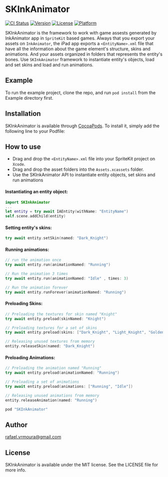 # SKInkAnimator

[![CI Status](http://img.shields.io/travis/rafael.vrmoura@gmail.com/SKInkAnimator.svg?style=flat)](https://travis-ci.org/rafael.vrmoura@gmail.com/SKInkAnimator)
[![Version](https://img.shields.io/cocoapods/v/SKInkAnimator.svg?style=flat)](http://cocoapods.org/pods/SKInkAnimator)
[![License](https://img.shields.io/cocoapods/l/SKInkAnimator.svg?style=flat)](http://cocoapods.org/pods/SKInkAnimator)
[![Platform](https://img.shields.io/cocoapods/p/SKInkAnimator.svg?style=flat)](http://cocoapods.org/pods/SKInkAnimator)

SKInkAnimator is the framework to work with game assests generated by InkAnimator app in `SpriteKit` based games.
Always that you export your assets on `InkAnimator`, the iPad app exports a `<EntityName>.xml` file that have all the information about the game element's structure, skins and animations. And your assets organized in folders that represents the entity's bones. Use `SKInkAnimator` framework to instantiate entity's objects, load and set skins and load and run animations.

## Example

To run the example project, clone the repo, and run `pod install` from the Example directory first.

## Installation

SKInkAnimator is available through [CocoaPods](http://cocoapods.org). To install
it, simply add the following line to your Podfile:

## How to use

- Drag and drop the `<EntityName>.xml` file into your SpriteKit project on `Xcode`.
- Drag and drop the asset folders into the `Assets.xcassets` folder.
- Use the SKInkAnimator API to instantiate entity objects, set skins and run animations

#### Instantiating an entity object:
```swift
import SKInkAnimator
...
let entity = try await IAEntity(withName: "EntityName")
self.scene.addChild(entity)
```

#### Setting entity's skins:
```swift
try await entity.setSkin(named: "Dark_Knight")
```
#### Running animations:
```swift
// run the animation once
try await entity.run(animationNamed: "Running")

// Run the animation 3 times
try await entity.run(animationNamed: "Idle" , times: 3)

// Run the animation forever
try await entity.runForever(animationNamed: "Running")
```

#### Preloading Skins:

```swift
// Preloading the textures for skin named "Knight"
try await entity.preload(skinNamed: "Knight")

// Preloading textures for a set of skins
try await entity.preload(skins: ["Dark_Knight", "Light_Knight", "Golden_Knight"])

// Releasing unused textures from memory
entity.releaseSkin(named: "Dark_Knight")
```

#### Preloading Animations:

```swift
// Preloading the animation named "Running"
try await entity.preload(animationNamed: "Running")

// Preloading a set of animations
try await entity.preload(animations: ["Running", "Idle"])

// Releasing unused animations from memory
entity.releaseAnimation(named: "Running")
```

```ruby
pod "SKInkAnimator"
```

## Author

rafael.vrmoura@gmail.com

## License

SKInkAnimator is available under the MIT license. See the LICENSE file for more info.
